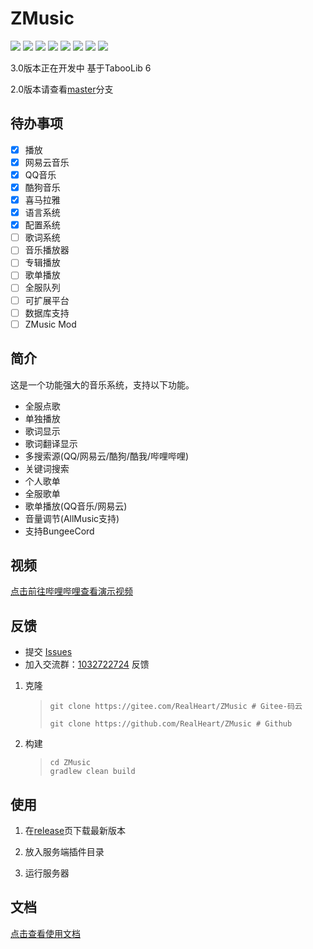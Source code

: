 # ZMusic

![][java]
![][kotlin]
[![][license]](LICENSE)
![][release]
[![][downloads]](../../releases)
![][players]
![][servers]
![][tested-versions]

3.0版本正在开发中 基于TabooLib 6

2.0版本请查看[master](../../tree/master/)分支

## 待办事项
- [x] 播放
- [x] 网易云音乐
- [x] QQ音乐
- [x] 酷狗音乐
- [x] 喜马拉雅
- [x] 语言系统
- [x] 配置系统
- [ ] 歌词系统
- [ ] 音乐播放器
- [ ] 专辑播放
- [ ] 歌单播放
- [ ] 全服队列
- [ ] 可扩展平台
- [ ] 数据库支持
- [ ] ZMusic Mod

## 简介

这是一个功能强大的音乐系统，支持以下功能。

* 全服点歌
* 单独播放
* 歌词显示
* 歌词翻译显示
* 多搜索源(QQ/网易云/酷狗/酷我/哔哩哔哩)
* 关键词搜索
* 个人歌单
* 全服歌单
* 歌单播放(QQ音乐/网易云)
* 音量调节(AllMusic支持)
* 支持BungeeCord

## 视频

[点击前往哔哩哔哩查看演示视频](https://www.bilibili.com/video/av92156922)

## 反馈

* 提交 [Issues](../../issues)
* 加入交流群：[1032722724](https://jq.qq.com/?_wv=1027&k=5oIs7cc) 反馈

1. 克隆

   > ```shell
   > git clone https://gitee.com/RealHeart/ZMusic # Gitee-码云
   > ```
   > ```shell
   > git clone https://github.com/RealHeart/ZMusic # Github
   > ```

2. 构建

   > ```shell
   > cd ZMusic
   > gradlew clean build
   > ```

## 使用

1. 在[release](../../releases)页下载最新版本

2. 放入服务端插件目录

3. 运行服务器

## 文档

[点击查看使用文档](https://zmusic.zhenxin.xyz/)


[java]: https://img.shields.io/badge/java-1.8-blue

[kotlin]: https://img.shields.io/badge/kotlin-1.5.30-blue

[license]: https://img.shields.io/github/license/RealHeart/ZMusic?color=blue

[players]: https://img.shields.io/bstats/players/7291

[servers]: https://img.shields.io/bstats/servers/7291

[tested-versions]: https://img.shields.io/spiget/tested-versions/83027

[release]: https://img.shields.io/github/v/release/RealHeart/ZMusic

[downloads]: https://img.shields.io/github/downloads/RealHeart/ZMusic/total?color=blue
